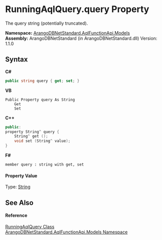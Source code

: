 # RunningAqlQuery.query Property 
 

The query string (potentially truncated).

**Namespace:**&nbsp;<a href="e03acbe1-782e-533e-7ffe-cd51613ed54f">ArangoDBNetStandard.AqlFunctionApi.Models</a><br />**Assembly:**&nbsp;ArangoDBNetStandard (in ArangoDBNetStandard.dll) Version: 1.1.0

## Syntax

**C#**<br />
``` C#
public string query { get; set; }
```

**VB**<br />
``` VB
Public Property query As String
	Get
	Set
```

**C++**<br />
``` C++
public:
property String^ query {
	String^ get ();
	void set (String^ value);
}
```

**F#**<br />
``` F#
member query : string with get, set

```


#### Property Value
Type: <a href="https://docs.microsoft.com/dotnet/api/system.string" target="_blank" rel="noopener noreferrer">String</a>

## See Also


#### Reference
<a href="571ec4fc-5ea2-71c7-9b85-42e3b47d7d9e">RunningAqlQuery Class</a><br /><a href="e03acbe1-782e-533e-7ffe-cd51613ed54f">ArangoDBNetStandard.AqlFunctionApi.Models Namespace</a><br />